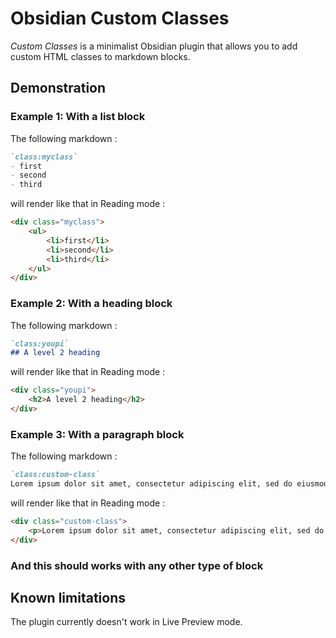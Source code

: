# Obsidian Custom Classes
*Custom Classes* is a minimalist Obsidian plugin that allows you to add custom HTML classes to markdown blocks.

## Demonstration
### Example 1: With a list block
The following markdown :
```markdown
`class:myclass`
- first
- second
- third
```
will render like that in Reading mode :
```html
<div class="myclass">
    <ul>
        <li>first</li>
        <li>second</li>
        <li>third</li>
    </ul>
</div>
```

### Example 2: With a heading block
The following markdown :
```markdown
`class:youpi`
## A level 2 heading
```
will render like that in Reading mode :
```html
<div class="youpi">
    <h2>A level 2 heading</h2>
</div>
```

### Example 3: With a paragraph block
The following markdown :
```markdown
`class:custom-class`
Lorem ipsum dolor sit amet, consectetur adipiscing elit, sed do eiusmod tempor incididunt ut labore et dolore magna aliqua. Ut enim ad minim veniam, quis nostrud exercitation ullamco laboris nisi ut aliquip ex ea commodo consequat.
```
will render like that in Reading mode :
```html
<div class="custom-class">
    <p>Lorem ipsum dolor sit amet, consectetur adipiscing elit, sed do eiusmod tempor incididunt ut labore et dolore magna aliqua. Ut enim ad minim veniam, quis nostrud exercitation ullamco laboris nisi ut aliquip ex ea commodo consequat.</p>
</div>
```

### And this should works with any other type of block

## Known limitations
The plugin currently doesn't work in Live Preview mode.